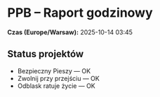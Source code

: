 # PPB – Raport godzinowy
**Czas (Europe/Warsaw):** 2025-10-14 03:45

## Status projektów
- Bezpieczny Pieszy — OK
- Zwolnij przy przejściu — OK
- Odblask ratuje życie — OK

